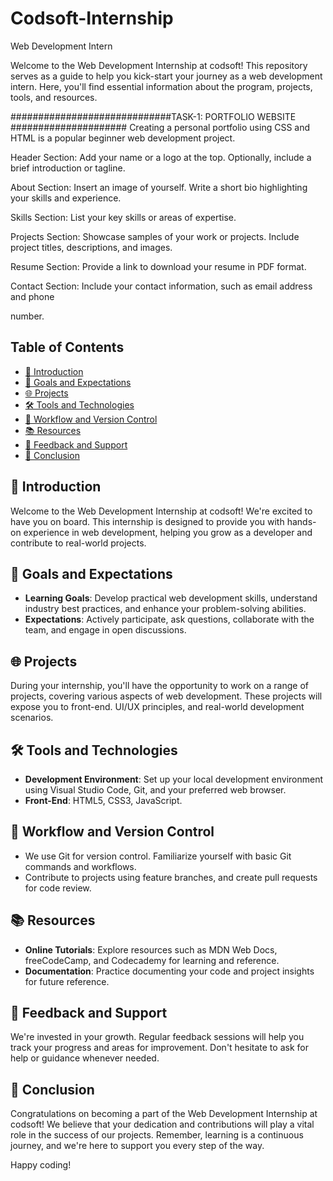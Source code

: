 # Codsoft-Internship
Web Development Intern
<p>
  Welcome to the Web Development Internship at codsoft! This repository serves as a guide to help you kick-start your journey as a web development intern. Here, you'll find essential information about the program, projects, tools, and resources.
</p>
  #############################TASK-1: PORTFOLIO WEBSITE #####################
 Creating a personal portfolio using CSS and HTML is a popular beginner web development project.
 
Header Section: Add your name or a logo at the top.
Optionally, include a brief introduction or tagline.

About Section: Insert an image of yourself.
Write a short bio highlighting your skills and experience.

Skills Section: List your key skills or areas of expertise.

Projects Section: Showcase samples of your work or projects.
Include project titles, descriptions, and images.

Resume Section: Provide a link to download your resume in PDF format.

Contact Section: Include your contact information, such as email address and phone

number.
## Table of Contents

- [👋 Introduction](#-introduction)
- [🎯 Goals and Expectations](#-goals-and-expectations)
- [🌐 Projects](#-projects)
- [🛠️ Tools and Technologies](#️-tools-and-technologies)
- [🔀 Workflow and Version Control](#-workflow-and-version-control)
- [📚 Resources](#-resources)
- [📣 Feedback and Support](#-feedback-and-support)
- [📅 Conclusion](#-conclusion)

## 👋 Introduction

Welcome to the Web Development Internship at codsoft! We're excited to have you on board. This internship is designed to provide you with hands-on experience in web development, helping you grow as a developer and contribute to real-world projects.

## 🎯 Goals and Expectations

- **Learning Goals**: Develop practical web development skills, understand industry best practices, and enhance your problem-solving abilities.
- **Expectations**: Actively participate, ask questions, collaborate with the team, and engage in open discussions.

## 🌐 Projects

During your internship, you'll have the opportunity to work on a range of projects, covering various aspects of web development. These projects will expose you to front-end. UI/UX principles, and real-world development scenarios.

## 🛠️ Tools and Technologies

- **Development Environment**: Set up your local development environment using Visual Studio Code, Git, and your preferred web browser.
- **Front-End**: HTML5, CSS3, JavaScript.

## 🔀 Workflow and Version Control

- We use Git for version control. Familiarize yourself with basic Git commands and workflows.
- Contribute to projects using feature branches, and create pull requests for code review.

## 📚 Resources

- **Online Tutorials**: Explore resources such as MDN Web Docs, freeCodeCamp, and Codecademy for learning and reference.
- **Documentation**: Practice documenting your code and project insights for future reference.

## 📣 Feedback and Support

We're invested in your growth. Regular feedback sessions will help you track your progress and areas for improvement. Don't hesitate to ask for help or guidance whenever needed.

## 📅 Conclusion
Congratulations on becoming a part of the Web Development Internship at codsoft! We believe that your dedication and contributions will play a vital role in the success of our projects. Remember, learning is a continuous journey, and we're here to support you every step of the way.

Happy coding!

